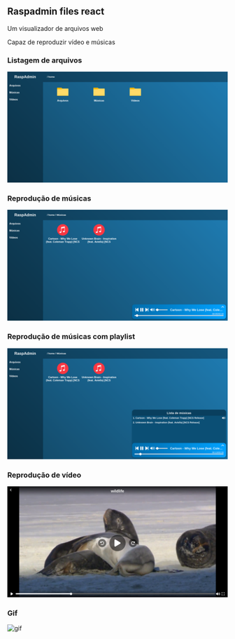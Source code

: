 ## Raspadmin files react

Um visualizador de arquivos web

Capaz de reproduzir vídeo e músicas

### Listagem de arquivos
![home](_images/home.png)

### Reprodução de músicas
![audio_player](_images/audio_player.png)

### Reprodução de músicas com playlist
![audio_player](_images/audio_playlist.png)

### Reprodução de vídeo
![video_player](_images/video_player.png)

### Gif
![gif](_images/raspadmin_files_react.gif)